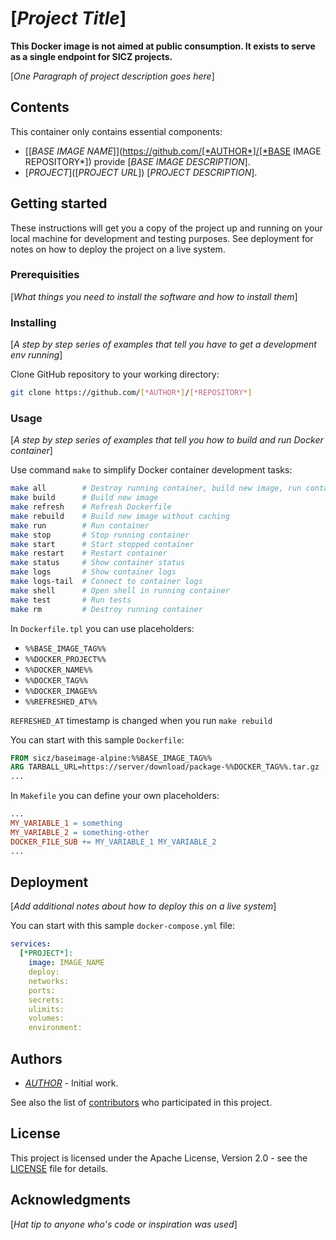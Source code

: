 # [*Project Title*]

**This Docker image is not aimed at public consumption.
It exists to serve as a single endpoint for SICZ projects.**

[*One Paragraph of project description goes here*]

## Contents

This container only contains essential components:
* [[*BASE IMAGE NAME*]](https://github.com/[*AUTHOR*]/[*BASE IMAGE REPOSITORY*]) provide [*BASE IMAGE DESCRIPTION*].
* [*PROJECT*]([*PROJECT URL*]) [*PROJECT DESCRIPTION*].

## Getting started

These instructions will get you a copy of the project up and running on your
local machine for development and testing purposes. See deployment for notes
on how to deploy the project on a live system.

### Prerequisities

[*What things you need to install the software and how to install them*]

### Installing

[*A step by step series of examples that tell you have to get a development env running*]

Clone GitHub repository to your working directory:
```bash
git clone https://github.com/[*AUTHOR*]/[*REPOSITORY*]
```

### Usage

[*A step by step series of examples that tell you how to build and run Docker container*]

Use command `make` to simplify Docker container development tasks:
```bash
make all        # Destroy running container, build new image, run container and show logs
make build      # Build new image
make refresh    # Refresh Dockerfile
make rebuild    # Build new image without caching
make run        # Run container
make stop       # Stop running container
make start      # Start stopped container
make restart    # Restart container
make status     # Show container status
make logs       # Show container logs
make logs-tail  # Connect to container logs
make shell      # Open shell in running container
make test       # Run tests
make rm         # Destroy running container
```

In `Dockerfile.tpl` you can use placeholders:
* `%%BASE_IMAGE_TAG%%`
* `%%DOCKER_PROJECT%%`
* `%%DOCKER_NAME%%`
* `%%DOCKER_TAG%%`
* `%%DOCKER_IMAGE%%`
* `%%REFRESHED_AT%%`

`REFRESHED_AT` timestamp is changed when you run `make rebuild`

You can start with this sample `Dockerfile`:
```Dockerfile
FROM sicz/baseimage-alpine:%%BASE_IMAGE_TAG%%
ARG TARBALL_URL=https://server/download/package-%%DOCKER_TAG%%.tar.gz
...
```

In `Makefile` you can define your own placeholders:
```Makefile
...
MY_VARIABLE_1 = something
MY_VARIABLE_2 = something-other
DOCKER_FILE_SUB += MY_VARIABLE_1 MY_VARIABLE_2
...
```

## Deployment

[*Add additional notes about how to deploy this on a live system*]

You can start with this sample `docker-compose.yml` file:
```yaml
services:
  [*PROJECT*]:
    image: IMAGE_NAME
    deploy:
    networks:
    ports:
    secrets:
    ulimits:
    volumes:
    environment:
```

## Authors

* [*AUTHOR*](https://github.com/[*AUTHOR*]) - Initial work.

See also the list of [contributors](https://github.com/[*AUTHOR*]/[*REPOSITORY*]/contributors)
who participated in this project.

## License

This project is licensed under the Apache License, Version 2.0 - see the
[LICENSE](LICENSE) file for details.

## Acknowledgments

[*Hat tip to anyone who's code or inspiration was used*]

